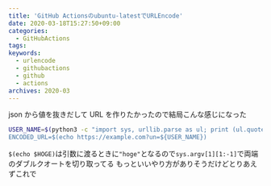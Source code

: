 ```yaml
---
title: 'GitHub Actionsのubuntu-latestでURLEncode'
date: 2020-03-18T15:27:50+09:00
categories:
  - GitHubActions
tags:
keywords:
  - urlencode
  - githubactions
  - github
  - actions
archives: 2020-03
---
```


json から値を抜きだして URL を作りたかったので結局こんな感じになった

```sh
USER_NAME=$(python3 -c "import sys, urllib.parse as ul; print (ul.quote_plus(sys.argv[1][1:-1]))" $(echo $HOGE_JSON | jq .huga))'
ENCODED_URL=$(echo https://example.com?un=${USER_NAME})
```

`$(echo $HOGE)`は引数に渡るときに`"hoge"`となるので`sys.argv[1][1:-1]`で両端のダブルクオートを切り取ってる
もっといいやり方がありそうだけどとりあえずこれで
